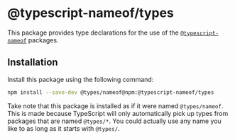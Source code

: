 # @typescript-nameof/types
This package provides type declarations for the use of the [`@typescript-nameof`](https://github.com/typescript-nameof/nameof) packages.

## Installation
Install this package using the following command:

```bash
npm install --save-dev @types/nameof@npm:@typescript-nameof/types
```

Take note that this package is installed as if it were named `@types/nameof`.
This is made because TypeScript will only automatically pick up types from packages that are named `@types/*`.
You could actually use any name you like to as long as it starts with `@types/`.
